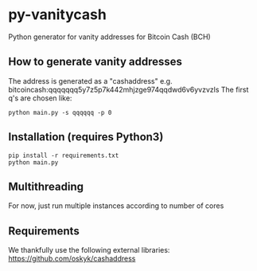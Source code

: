 # py-vanitycash
Python generator for vanity addresses for Bitcoin Cash (BCH)

## How to generate vanity addresses
The address is generated as a "cashaddress" e.g. bitcoincash:qqqqqqq5y7z5p7k442mhjzge974qqdwd6v6yvzvzls
The first q's are chosen like:
```
python main.py -s qqqqqq -p 0
```

## Installation (requires Python3)
```
pip install -r requirements.txt
python main.py
```

## Multithreading
For now, just run multiple instances according to number of cores

## Requirements
We thankfully use the following external libraries:
https://github.com/oskyk/cashaddress
